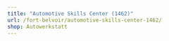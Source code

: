 ```yaml
---
title: "Automotive Skills Center (1462)"
url: /fort-belvoir/automotive-skills-center-1462/
shop: Autowerkstatt
---
```

